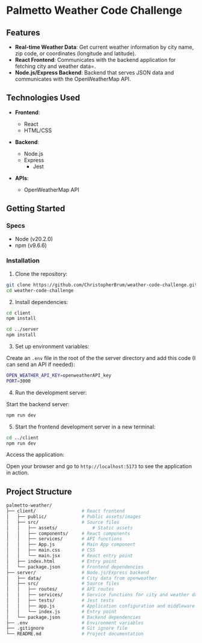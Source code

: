 # Palmetto Weather Code Challenge

## Features

- **Real-time Weather Data**: Get current weather information by city name, zip code, or coordinates (longitude and latitude).
- **React Frontend**: Communicates with the backend application for fetching city and weather data=.
- **Node.js/Express Backend**: Backend that serves JSON data and communicates with the OpenWeatherMap API.

## Technologies Used

- **Frontend**:
  - React
  - HTML/CSS

- **Backend**:
  - Node.js
  - Express
	- Jest

- **APIs**:
  - OpenWeatherMap API

## Getting Started

### Specs

- Node (v20.2.0)
- npm (v9.6.6)

### Installation

1. Clone the repository:

```bash
git clone https://github.com/ChristopherBrum/weather-code-challenge.git
cd weather-code-challenge
```

2. Install dependencies:

```bash
cd client
npm install
```

```bash
cd ../server
npm install
```

3. Set up environment variables:

Create an `.env` file in the root of the the server directory and add this code (I can send an API if needed):

```bash .env
OPEN_WEATHER_API_KEY=openweatherAPI_key
PORT=3000
```

4. Run the development server:

Start the backend server:

```bash
npm run dev
```

5. Start the frontend development server in a new terminal:

```bash
cd ../client
npm run dev
```

Access the application:

Open your browser and go to `http://localhost:5173` to see the application in action.


## Project Structure

```bash
palmetto-weather/
├── client/                 # React frontend
│   ├── public/             # Public assets/images
│   ├── src/                # Source files
│   │   ├── assets/     		# Static assets
│   │   ├── components/     # React components
│   │   ├── services/       # API functions
│   │   ├── App.js          # Main App component
│   │   ├── main.css        # CSS
│   │   └── main.jsx        # React entry point
│   ├── index.html          # Entry point
│   └── package.json        # Frontend dependencies
├── server/                 # Node.js/Express backend
│   ├── data/               # City data from openweather 
│   ├── src/                # Source files
│   │   ├── routes/         # API routes
│   │   ├── services/       # Service functions for city and weather data 
│   │   ├── tests/    	    # Jest tests
│   │   ├── app.js    	    # Application configuration and middleware
│   │   └── index.js        # Entry point
│   └── package.json        # Backend dependencies
├── .env                    # Environment variables
├── .gitignore              # Git ignore file
└── README.md               # Project documentation
```
